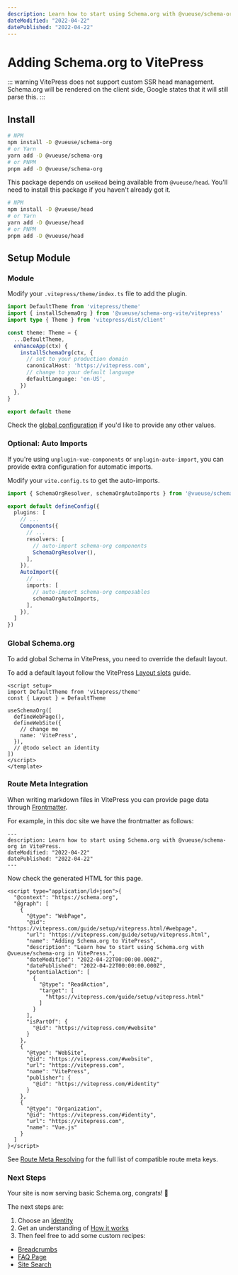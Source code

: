 ```yaml
---
description: Learn how to start using Schema.org with @vueuse/schema-org in VitePress.
dateModified: "2022-04-22"
datePublished: "2022-04-22"
---
```


# Adding Schema.org to VitePress


::: warning
VitePress does not support custom SSR head management.
Schema.org will be rendered on the client side, Google states that it will still parse this.
:::

## Install

```bash
# NPM
npm install -D @vueuse/schema-org
# or Yarn
yarn add -D @vueuse/schema-org
# or PNPM
pnpm add -D @vueuse/schema-org
```


This package depends on `useHead` being available from `@vueuse/head`. You'll need to install this package
if you haven't already got it.

```bash
# NPM
npm install -D @vueuse/head
# or Yarn
yarn add -D @vueuse/head
# or PNPM
pnpm add -D @vueuse/head
```

## Setup Module

### Module

Modify your `.vitepress/theme/index.ts` file to add the plugin.

```ts .vitepress/theme/index.ts
import DefaultTheme from 'vitepress/theme'
import { installSchemaOrg } from '@vueuse/schema-org-vite/vitepress'
import type { Theme } from 'vitepress/dist/client'

const theme: Theme = {
  ...DefaultTheme,
  enhanceApp(ctx) {
    installSchemaOrg(ctx, {
      // set to your production domain  
      canonicalHost: 'https://vitepress.com',
      // change to your default language
      defaultLanguage: 'en-US',
    })
  },
}

export default theme
```

Check the [global configuration](/guide/how-it-works/#global-config) if you'd like to provide any other values.


### Optional: Auto Imports

If you're using `unplugin-vue-components` or `unplugin-auto-import`,
you can provide extra configuration for automatic imports.

Modify your `vite.config.ts` to get the auto-imports.

```ts vite.config.ts
import { SchemaOrgResolver, schemaOrgAutoImports } from '@vueuse/schema-org-vite'

export default defineConfig({
  plugins: [
    // ...
    Components({
      // ...
      resolvers: [
        // auto-import schema-org components  
        SchemaOrgResolver(),
      ],
    }),
    AutoImport({
      // ...
      imports: [
        // auto-import schema-org composables  
        schemaOrgAutoImports,
      ],
    }),
  ]
})
```

### Global Schema.org

To add global Schema in VitePress, you need to override the default layout.

To add a default layout follow the VitePress [Layout slots](https://vitepress.vuejs.org/guide/theming.html#layout-slots) guide.

```vue .vitepress/theme/MyLayout.vue
<script setup>
import DefaultTheme from 'vitepress/theme'
const { Layout } = DefaultTheme

useSchemaOrg([
  defineWebPage(),
  defineWebSite({
    // change me
    name: 'VitePress',
  }),
  // @todo select an identity
])
</script>
</template>
```

### Route Meta Integration

When writing markdown files in VitePress you can provide page data through [Frontmatter](https://vitepress.vuejs.org/guide/frontmatter.html).

For example, in this doc site we have the frontmatter as follows:

```vue guide/setup/vitepress.md
---
description: Learn how to start using Schema.org with @vueuse/schema-org in VitePress.
dateModified: "2022-04-22"
datePublished: "2022-04-22"
---
```

Now check the generated HTML for this page.

```html{10-11}
<script type="application/ld+json">{
  "@context": "https://schema.org",
  "@graph": [
    {
      "@type": "WebPage",
      "@id": "https://vitepress.com/guide/setup/vitepress.html/#webpage",
      "url": "https://vitepress.com/guide/setup/vitepress.html",
      "name": "Adding Schema.org to VitePress",
      "description": "Learn how to start using Schema.org with @vueuse/schema-org in VitePress.",
      "dateModified": "2022-04-22T00:00:00.000Z",
      "datePublished": "2022-04-22T00:00:00.000Z",
      "potentialAction": [
        {
          "@type": "ReadAction",
          "target": [
            "https://vitepress.com/guide/setup/vitepress.html"
          ]
        }
      ],
      "isPartOf": {
        "@id": "https://vitepress.com/#website"
      }
    },
    {
      "@type": "WebSite",
      "@id": "https://vitepress.com/#website",
      "url": "https://vitepress.com",
      "name": "VitePress",
      "publisher": {
        "@id": "https://vitepress.com/#identity"
      }
    },
    {
      "@type": "Organization",
      "@id": "https://vitepress.com/#identity",
      "url": "https://vitepress.com",
      "name": "Vue.js"
    }
  ]
}</script>
```

See [Route Meta Resolving](/guide/how-it-works.html#route-meta-resolving) for the full list of compatible route meta keys.

### Next Steps

Your site is now serving basic Schema.org, congrats! 🎉

The next steps are:
1. Choose an [Identity](/guide/guides/identity)
2. Get an understanding of [How it works](/guide/how-it-works)
3. Then feel free to add some custom recipes:

- [Breadcrumbs](/guide/recipes/breadcrumbs)
- [FAQ Page](/guide/recipes/faq)
- [Site Search](/guide/recipes/faq)
